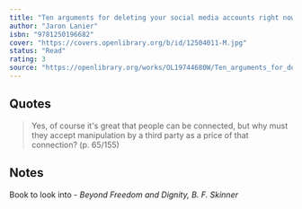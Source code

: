 ```yaml
---
title: "Ten arguments for deleting your social media accounts right now"
author: "Jaron Lanier"
isbn: "9781250196682"
cover: "https://covers.openlibrary.org/b/id/12504011-M.jpg"
status: "Read"
rating: 3
source: "https://openlibrary.org/works/OL19744680W/Ten_arguments_for_deleting_your_social_media_accounts_right_now"
---
```


## Quotes

> Yes, of course it's great that people can be connected, but why must they accept manipulation by a third party as a price of that connection? (p. 65/155)

## Notes

Book to look into - *Beyond Freedom and Dignity, B. F. Skinner*
